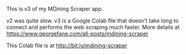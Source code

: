 This is v3 of my MDining Scraper app. 

v2 was quite slow. v3 is a Google Colab file that doesn't take long to connect and performs the web scraping much faster. More details at https://www.georgefane.com/all-posts/mdining-scraper

This Colab file is at http://bit.ly/mdining-scraper
